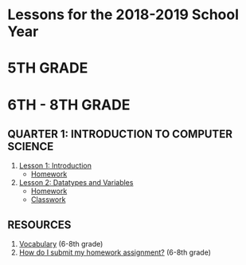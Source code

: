 # Lessons for the 2018-2019 School Year

# 5TH GRADE

# 6TH - 8TH GRADE

## QUARTER 1: INTRODUCTION TO COMPUTER SCIENCE
1. [Lesson 1: Introduction](https://github.com/ECS-CS/2018-2019/blob/master/6-8th/lessons/Lesson1/Lesson1_Introduction.md)
   - [Homework](https://github.com/ECS-CS/2018-2019/blob/master/6-8th/lessons/Lesson1/Lesson1_Introduction.md#homework)
2. [Lesson 2: Datatypes and Variables](https://github.com/ECS-CS/2018-2019/blob/master/6-8th/lessons/Lesson2/Lesson2_DataTypesVariables.md)
   - [Homework](https://github.com/ECS-CS/2018-2019/blob/master/6-8th/lessons/Lesson2/Lesson2_DataTypesVariables.md#homework)
   - [Classwork](https://github.com/ECS-CS/2018-2019/tree/master/6-8th/lessons/Lesson2/classwork)

## RESOURCES

1. [Vocabulary](https://github.com/ECS-CS/2018-2019/blob/master/6-8th/Vocabulary.md) (6-8th grade)
2. [How do I submit my homework assignment?](https://github.com/ECS-CS/2018-2019/blob/master/6-8th/HomeworkSubmission.md) (6-8th grade)